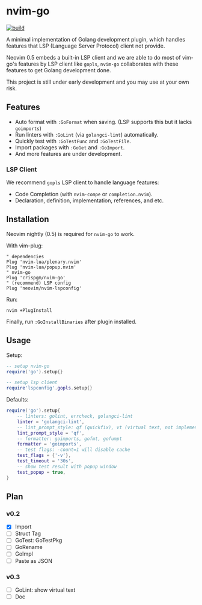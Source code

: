 # nvim-go

[![build](https://github.com/crispgm/nvim-go/actions/workflows/ci.yml/badge.svg)](https://github.com/crispgm/nvim-go/actions/workflows/ci.yml)

A minimal implementation of Golang development plugin,
which handles features that LSP (Language Server Protocol) client not provide.

Neovim 0.5 embeds a built-in LSP client and we are able to do most of vim-go's features by LSP client like `gopls`,
`nvim-go` collaborates with these features to get Golang development done.

This project is still under early development and you may use at your own risk.

## Features

- Auto format with `:GoFormat` when saving. (LSP supports this but it lacks `goimports`)
- Run linters with `:GoLint` (via `golangci-lint`) automatically.
- Quickly test with `:GoTestFunc` and `:GoTestFile`.
- Import packages with `:GoGet` and `:GoImport`.
- And more features are under development.

### LSP Client

We recommend `gopls` LSP client to handle language features:
- Code Completion (with `nvim-compe` or `completion.nvim`).
- Declaration, definition, implementation, references, and etc.

## Installation

Neovim nightly (0.5) is required for `nvim-go` to work.

With vim-plug:
```viml
" dependencies
Plug 'nvim-lua/plenary.nvim'
Plug 'nvim-lua/popup.nvim'
" nvim-go
Plug 'crispgm/nvim-go'
" (recommend) LSP config
Plug 'neovim/nvim-lspconfig'
```

Run:
```shell
nvim +PlugInstall
```

Finally, run `:GoInstallBinaries` after plugin installed.

## Usage

Setup:
```lua
-- setup nvim-go
require('go').setup{}

-- setup lsp client
require'lspconfig'.gopls.setup{}
```

Defaults:
```lua
require('go').setup{
    -- linters: golint, errcheck, golangci-lint
    linter = 'golangci-lint',
    -- lint_prompt_style: qf (quickfix), vt (virtual text, not implemented yet)
    lint_prompt_style = 'qf',
    -- formatter: goimports, gofmt, gofumpt
    formatter = 'goimports',
    -- test flags: -count=1 will disable cache
    test_flags = {'-v'},
    test_timeout = '30s',
    -- show test result with popup window
    test_popup = true,
}
```

## Plan

### v0.2

- [x] Import
- [ ] Struct Tag
- [ ] GoTest: GoTestPkg
- [ ] GoRename
- [ ] GoImpl
- [ ] Paste as JSON

### v0.3

- [ ] GoLint: show virtual text
- [ ] Doc
